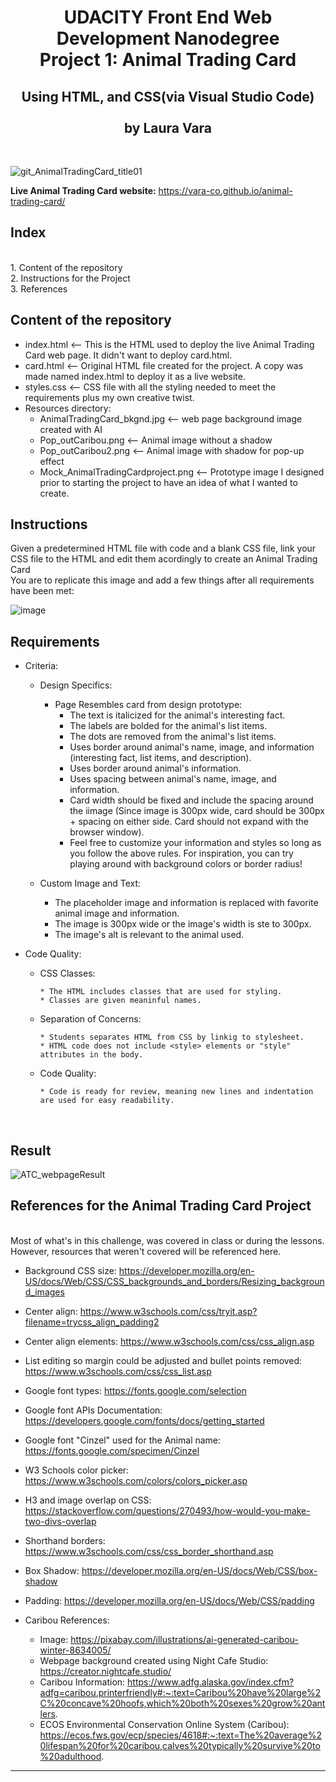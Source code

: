 <h1 align="center">UDACITY Front End Web Development Nanodegree<br/>
Project 1: Animal Trading Card</h1>
<h2 align="center">Using HTML, and CSS(via Visual Studio Code)<br/>
<br/>
by Laura Vara</h2><br/>

![git_AnimalTradingCard_title01](https://github.com/user-attachments/assets/405f6b6b-0a47-4707-a764-3a635c59fcee)



**Live Animal Trading Card website:** https://vara-co.github.io/animal-trading-card/ 

<h2>Index</h2><br/>
1. Content of the repository<br/>
2. Instructions for the Project<br/>
3. References<br/>

Content of the repository
-----------------------------------------------------------
- index.html    <-- This is the HTML used to deploy the live Animal Trading Card web page. It didn't want to deploy card.html.
- card.html <-- Original HTML file created for the project. A copy was made named index.html to deploy it as a live website.
- styles.css <-- CSS file with all the styling needed to meet the requirements plus my own creative twist.
- Resources directory:
  - AnimalTradingCard_bkgnd.jpg <-- web page background image created with AI
  - Pop_outCaribou.png <-- Animal image without a shadow
  - Pop_outCaribou2.png <-- Animal image with shadow for pop-up effect
  - Mock_AnimalTradingCardproject.png <-- Prototype image I designed prior to starting the project to have an idea of what I wanted to create.

<h2>Instructions</h2>
Given a predetermined HTML file with code and a blank CSS file, link your CSS file to the HTML and edit them acordingly to create an Animal Trading Card<br>
You are to replicate this image and add a few things after all requirements have been met:

![image](https://github.com/user-attachments/assets/20a7a4a9-8a3a-4a2d-8405-a5384f00727c)

<h2>Requirements</h2>

- Criteria:
  - Design Specifics:
      - Page Resembles card from design prototype:
        * The text is italicized for the animal's interesting fact.
        * The labels are bolded for the animal's list items.
        * The dots are removed from the animal's list items.
        * Uses border around animal's name, image, and information (interesting fact, list items, and description).
        * Uses border around animal's information.
        * Uses spacing between animal's name, image, and information.
        * Card width should be fixed and include the spacing around the iimage (Since image is 300px wide, card should be 300px + spacing on either side. Card should not expand with the browser window).
        * Feel free to customize your information and styles so long as you follow the above rules. For inspiration, you can try playing around with background colors or border radius!

   - Custom Image and Text:
     
        * The placeholder image and information is replaced with favorite animal image and information.
        * The image is 300px wide or the image's width is ste to 300px.
        * The image's alt is relevant to the animal used.

- Code Quality:
  - CSS Classes:
    
        * The HTML includes classes that are used for styling.
        * Classes are given meaninful names.
    
  - Separation of Concerns:
    
        * Students separates HTML from CSS by linkig to stylesheet.
        * HTML code does not include <style> elements or "style" attributes in the body.
    
  - Code Quality:
    
        * Code is ready for review, meaning new lines and indentation are used for easy readability.

<br/>

<h2>Result</h2>

![ATC_webpageResult](https://github.com/user-attachments/assets/bd8a0c63-3841-4d9f-86ba-baf7c152b60f)

<h2>References for the Animal Trading Card Project</h2><br/>
Most of what's in this challenge, was covered in class or during the lessons. However, resources that weren't covered will be referenced here.<br/>

- Background CSS size: https://developer.mozilla.org/en-US/docs/Web/CSS/CSS_backgrounds_and_borders/Resizing_background_images 
- Center align: https://www.w3schools.com/css/tryit.asp?filename=trycss_align_padding2 
- Center align elements: https://www.w3schools.com/css/css_align.asp 
- List editing so margin could be adjusted and bullet points removed: https://www.w3schools.com/css/css_list.asp
- Google font types: https://fonts.google.com/selection
- Google font APIs Documentation: https://developers.google.com/fonts/docs/getting_started
- Google font "Cinzel" used for the Animal name: https://fonts.google.com/specimen/Cinzel
- W3 Schools color picker: https://www.w3schools.com/colors/colors_picker.asp
- H3 and image overlap on CSS: https://stackoverflow.com/questions/270493/how-would-you-make-two-divs-overlap
- Shorthand borders: https://www.w3schools.com/css/css_border_shorthand.asp
- Box Shadow: https://developer.mozilla.org/en-US/docs/Web/CSS/box-shadow
- Padding: https://developer.mozilla.org/en-US/docs/Web/CSS/padding 

- Caribou References:
  - Image: https://pixabay.com/illustrations/ai-generated-caribou-winter-8634005/ 
  - Webpage background created using Night Cafe Studio: https://creator.nightcafe.studio/
  - Caribou Information: https://www.adfg.alaska.gov/index.cfm?adfg=caribou.printerfriendly#:~:text=Caribou%20have%20large%2C%20concave%20hoofs,which%20both%20sexes%20grow%20antlers.
  - ECOS Environmental Conservation Online System (Caribou): https://ecos.fws.gov/ecp/species/4618#:~:text=The%20average%20lifespan%20for%20caribou,calves%20typically%20survive%20to%20adulthood.

    
----------------------------------------------------------------------------------------------
